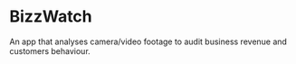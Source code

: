 # BizzWatch
An app that analyses camera/video footage to audit business revenue and customers behaviour.
